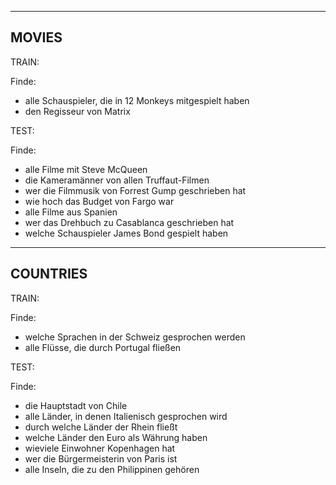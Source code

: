 ------
MOVIES
------

TRAIN:

Finde:

* alle Schauspieler, die in 12 Monkeys mitgespielt haben 
* den Regisseur von Matrix 

TEST: 

Finde: 

* alle Filme mit Steve McQueen
* die Kameramänner von allen Truffaut-Filmen 
* wer die Filmmusik von Forrest Gump geschrieben hat 
* wie hoch das Budget von Fargo war 
* alle Filme aus Spanien
* wer das Drehbuch zu Casablanca geschrieben hat
* welche Schauspieler James Bond gespielt haben

---------
COUNTRIES
---------

TRAIN: 

Finde:
 
* welche Sprachen in der Schweiz gesprochen werden
* alle Flüsse, die durch Portugal fließen

TEST: 

Finde:

* die Hauptstadt von Chile
* alle Länder, in denen Italienisch gesprochen wird
* durch welche Länder der Rhein fließt
* welche Länder den Euro als Währung haben
* wieviele Einwohner Kopenhagen hat
* wer die Bürgermeisterin von Paris ist
* alle Inseln, die zu den Philippinen gehören